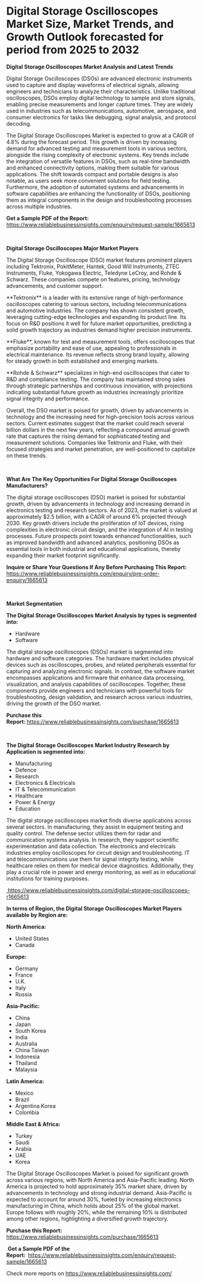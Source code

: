 <p><h1>Digital Storage Oscilloscopes Market Size, Market Trends, and Growth Outlook forecasted for period from 2025 to 2032</h1></p><p><strong>Digital Storage Oscilloscopes Market Analysis and Latest Trends</strong></p>
<p><p>Digital Storage Oscilloscopes (DSOs) are advanced electronic instruments used to capture and display waveforms of electrical signals, allowing engineers and technicians to analyze their characteristics. Unlike traditional oscilloscopes, DSOs employ digital technology to sample and store signals, enabling precise measurements and longer capture times. They are widely used in industries such as telecommunications, automotive, aerospace, and consumer electronics for tasks like debugging, signal analysis, and protocol decoding.</p><p>The Digital Storage Oscilloscopes Market is expected to grow at a CAGR of 4.8% during the forecast period. This growth is driven by increasing demand for advanced testing and measurement tools in various sectors, alongside the rising complexity of electronic systems. Key trends include the integration of versatile features in DSOs, such as real-time bandwidth and enhanced connectivity options, making them suitable for various applications. The shift towards compact and portable designs is also notable, as users seek more convenient solutions for field testing. Furthermore, the adoption of automated systems and advancements in software capabilities are enhancing the functionality of DSOs, positioning them as integral components in the design and troubleshooting processes across multiple industries.</p></p>
<p><strong>Get a Sample PDF of the Report:&nbsp;</strong> <a href="https://www.reliablebusinessinsights.com/enquiry/request-sample/1665613?utm_campaign=2247&utm_medium=2&utm_source=Github&utm_content=ia&utm_term=09032025&utm_id=digital-storage-oscilloscopes">https://www.reliablebusinessinsights.com/enquiry/request-sample/1665613</a></p>
<p>&nbsp;</p>
<p><strong>Digital Storage Oscilloscopes Major Market Players</strong></p>
<p><p>The Digital Storage Oscilloscope (DSO) market features prominent players including Tektronix, PokitMeter, Hantek, Good Will Instruments, ZTEC Instruments, Fluke, Yokogawa Electric, Teledyne LeCroy, and Rohde & Schwarz. These companies compete on features, pricing, technology advancements, and customer support.</p><p>**Tektronix** is a leader with its extensive range of high-performance oscilloscopes catering to various sectors, including telecommunications and automotive industries. The company has shown consistent growth, leveraging cutting-edge technologies and expanding its product line. Its focus on R&D positions it well for future market opportunities, predicting a solid growth trajectory as industries demand higher precision instruments. </p><p>**Fluke**, known for test and measurement tools, offers oscilloscopes that emphasize portability and ease of use, appealing to professionals in electrical maintenance. Its revenue reflects strong brand loyalty, allowing for steady growth in both established and emerging markets.</p><p>**Rohde & Schwarz** specializes in high-end oscilloscopes that cater to R&D and compliance testing. The company has maintained strong sales through strategic partnerships and continuous innovation, with projections indicating substantial future growth as industries increasingly prioritize signal integrity and performance.</p><p>Overall, the DSO market is poised for growth, driven by advancements in technology and the increasing need for high-precision tools across various sectors. Current estimates suggest that the market could reach several billion dollars in the next few years, reflecting a compound annual growth rate that captures the rising demand for sophisticated testing and measurement solutions. Companies like Tektronix and Fluke, with their focused strategies and market penetration, are well-positioned to capitalize on these trends.</p></p>
<p>&nbsp;</p>
<p><strong>What Are The Key Opportunities For Digital Storage Oscilloscopes Manufacturers?</strong></p>
<p><p>The digital storage oscilloscopes (DSO) market is poised for substantial growth, driven by advancements in technology and increasing demand in electronics testing and research sectors. As of 2023, the market is valued at approximately $2.5 billion, with a CAGR of around 6% projected through 2030. Key growth drivers include the proliferation of IoT devices, rising complexities in electronic circuit design, and the integration of AI in testing processes. Future prospects point towards enhanced functionalities, such as improved bandwidth and advanced analytics, positioning DSOs as essential tools in both industrial and educational applications, thereby expanding their market footprint significantly.</p></p>
<p><strong>Inquire or Share Your Questions If Any Before Purchasing This Report:</strong> <a href="https://www.reliablebusinessinsights.com/enquiry/pre-order-enquiry/1665613?utm_campaign=2247&utm_medium=2&utm_source=Github&utm_content=ia&utm_term=09032025&utm_id=digital-storage-oscilloscopes">https://www.reliablebusinessinsights.com/enquiry/pre-order-enquiry/1665613</a></p>
<p>&nbsp;</p>
<p><strong>Market Segmentation</strong></p>
<p><strong>The Digital Storage Oscilloscopes Market Analysis by types is segmented into:</strong></p>
<p><ul><li>Hardware</li><li>Software</li></ul></p>
<p><p>The digital storage oscilloscopes (DSOs) market is segmented into hardware and software categories. The hardware market includes physical devices such as oscilloscopes, probes, and related peripherals essential for capturing and analyzing electronic signals. In contrast, the software market encompasses applications and firmware that enhance data processing, visualization, and analysis capabilities of oscilloscopes. Together, these components provide engineers and technicians with powerful tools for troubleshooting, design validation, and research across various industries, driving the growth of the DSO market.</p></p>
<p><strong>Purchase this Report:&nbsp;</strong><a href="https://www.reliablebusinessinsights.com/purchase/1665613?utm_campaign=2247&utm_medium=2&utm_source=Github&utm_content=ia&utm_term=09032025&utm_id=digital-storage-oscilloscopes">https://www.reliablebusinessinsights.com/purchase/1665613</a></p>
<p>&nbsp;</p>
<p><strong>The Digital Storage Oscilloscopes Market Industry Research by Application is segmented into:</strong></p>
<p><ul><li>Manufacturing</li><li>Defence</li><li>Research</li><li>Electronics & Electricals</li><li>IT & Telecommunication</li><li>Healthcare</li><li>Power & Energy</li><li>Education</li></ul></p>
<p><p>The digital storage oscilloscopes market finds diverse applications across several sectors. In manufacturing, they assist in equipment testing and quality control. The defense sector utilizes them for radar and communication systems analysis. In research, they support scientific experimentation and data collection. The electronics and electricals industries employ oscilloscopes for circuit design and troubleshooting. IT and telecommunications use them for signal integrity testing, while healthcare relies on them for medical device diagnostics. Additionally, they play a crucial role in power and energy monitoring, as well as in educational institutions for training purposes.</p></p>
<p><a href="https://www.reliablebusinessinsights.com/digital-storage-oscilloscopes-r1665613?utm_campaign=2247&utm_medium=2&utm_source=Github&utm_content=ia&utm_term=09032025&utm_id=digital-storage-oscilloscopes">&nbsp;https://www.reliablebusinessinsights.com/digital-storage-oscilloscopes-r1665613</a></p>
<p><strong>In terms of Region, the Digital Storage Oscilloscopes Market Players available by Region are:</strong></p>
<p>
    <p> <strong> North America: </strong>
        <ul>
            <li>United States</li>
            <li>Canada</li>
        </ul>
        </p> 
    <p> <strong> Europe: </strong>
        <ul>
            <li>Germany</li>
            <li>France</li>
            <li>U.K.</li>
            <li>Italy</li>
            <li>Russia</li>
        </ul>
        </p> 
    <p> <strong> Asia-Pacific: </strong>
        <ul>
            <li>China</li>
            <li>Japan</li>
            <li>South Korea</li>
            <li>India</li>
            <li>Australia</li>
            <li>China Taiwan</li>
            <li>Indonesia</li>
            <li>Thailand</li>
            <li>Malaysia</li>
        </ul>
        </p> 
    <p> <strong> Latin America: </strong>
        <ul>
            <li>Mexico</li>
            <li>Brazil</li>
            <li>Argentina Korea</li>
            <li>Colombia</li>
        </ul>
        </p> 
    <p> <strong> Middle East & Africa: </strong>
        <ul>
            <li>Turkey</li>
            <li>Saudi</li>
            <li>Arabia</li>
            <li>UAE</li>
            <li>Korea</li>
        </ul>
    </p>
    </p>
<p><p>The Digital Storage Oscilloscopes Market is poised for significant growth across various regions, with North America and Asia-Pacific leading. North America is projected to hold approximately 35% market share, driven by advancements in technology and strong industrial demand. Asia-Pacific is expected to account for around 30%, fueled by increasing electronics manufacturing in China, which holds about 25% of the global market. Europe follows with roughly 20%, while the remaining 10% is distributed among other regions, highlighting a diversified growth trajectory.</p></p>
<p><strong>Purchase this Report: </strong><a href="https://www.reliablebusinessinsights.com/purchase/1665613?utm_campaign=2247&utm_medium=2&utm_source=Github&utm_content=ia&utm_term=09032025&utm_id=digital-storage-oscilloscopes">https://www.reliablebusinessinsights.com/purchase/1665613</a></p>
<p>&nbsp;<strong>Get a Sample PDF of the Report:&nbsp;&nbsp;</strong><a href="https://www.reliablebusinessinsights.com/enquiry/request-sample/1665613?utm_campaign=2247&utm_medium=2&utm_source=Github&utm_content=ia&utm_term=09032025&utm_id=digital-storage-oscilloscopes">https://www.reliablebusinessinsights.com/enquiry/request-sample/1665613</a></p>
<p><strong></strong></p>
<p>Check more reports on <a href="https://www.reliablebusinessinsights.com/?utm_campaign=2247&utm_medium=2&utm_source=Github&utm_content=ia&utm_term=09032025&utm_id=digital-storage-oscilloscopes">https://www.reliablebusinessinsights.com/</a></p>